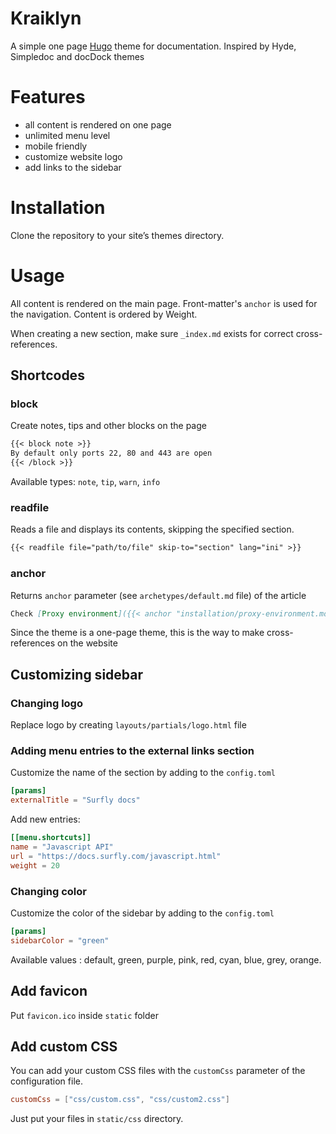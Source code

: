Kraiklyn
=====

A simple one page [Hugo](https://gohugo.io/) theme for documentation. Inspired by Hyde, Simpledoc and docDock themes

# Features
 - all content is rendered on one page
 - unlimited menu level
 - mobile friendly
 - customize website logo
 - add links to the sidebar

# Installation
Clone the repository to your site’s themes directory.

# Usage
All content is rendered on the main page. Front-matter's `anchor` is used for the navigation. Content is ordered by Weight.

When creating a new section, make sure `_index.md` exists for correct cross-references.

## Shortcodes

### block
Create notes, tips and other blocks on the page
```markdown
{{< block note >}}
By default only ports 22, 80 and 443 are open
{{< /block >}}
```
Available types: `note`, `tip`, `warn`, `info`

### readfile
Reads a file and displays its contents, skipping the specified section.
```markdown
{{< readfile file="path/to/file" skip-to="section" lang="ini" >}}
```

### anchor
Returns `anchor` parameter (see `archetypes/default.md` file) of the article
```markdown
Check [Proxy environment]({{< anchor "installation/proxy-environment.md" >}}) section
```
Since the theme is a one-page theme, this is the way to make cross-references on the website

## Customizing sidebar

### Changing logo
Replace logo by creating `layouts/partials/logo.html` file

### Adding menu entries to the external links section
Customize the name of the section by adding to the `config.toml`
```toml
[params]
externalTitle = "Surfly docs"
```

Add new entries:
```toml
[[menu.shortcuts]]
name = "Javascript API"
url = "https://docs.surfly.com/javascript.html"
weight = 20
```

### Changing color
Customize the color of the sidebar by adding to the `config.toml`
```toml
[params]
sidebarColor = "green"
```

Available values : default, green, purple, pink, red, cyan, blue, grey, orange.

## Add favicon
Put `favicon.ico` inside `static` folder


## Add custom CSS
You can add your custom CSS files with the `customCss` parameter of the configuration file.

```toml
customCss = ["css/custom.css", "css/custom2.css"]
```

Just put your files in `static/css` directory.
